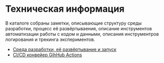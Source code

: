 # Техническая информация

В каталоге собраны заметки, описывающие структуру среды разработки, процесс её
развёртываения, описание инструментов автоматизации работы с кодом и данными,
описания инструментров логирования и трекинга экспериментов.

- [Среда разработки, её развёртывание и запуск](/docs/development_environment.md)
- [CI/CD конвейер GihHub Actions](/docs/ci_cd_gh_actions.md)